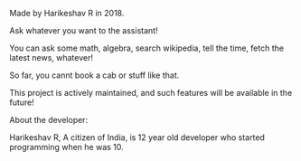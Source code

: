 Made by Harikeshav R in 2018.

Ask whatever you want to the assistant!

You can ask some math, algebra, search wikipedia, tell the time, fetch the latest news, whatever!

So far, you cannt book a cab or stuff like that.

This project is actively maintained, and such features will be available in the future!

About the developer:

Harikeshav R, A citizen of India, is  12 year old developer who started programming when he was 10.
